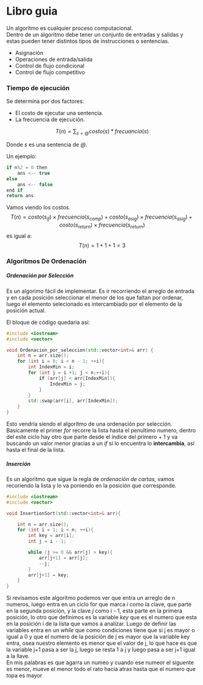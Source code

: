 # Libro guia

Un algoritmo es cualquier proceso computacional.\
Dentro de un algoritmo debe tener un conjunto de entradas y salidas y estas pueden tener distintos tipos de instrucciones o sentencias.
- Asignación
- Operaciones de entrada/salida
- Control de flujo condicional
- Control de flujo competitivo

### Tiempo de ejecución

Se determina por dos factores:
- El costo de ejecutar una sentencia.
- La frecuencia de ejecución.

$$ T(n) = \sum_{s=@} costo(s) * frecuancia(s) $$

Donde *s* es una sentencia de *@*.

Un ejemplo:
````c++
if n%2 = 0 then
    ans <-- true
else
    ans <-- false
end if
return ans
````
Vamos viendo los costos.
$$ T (n) =costo(s_{if} ) × frecuencia(s_{comp})+
costo(s_{asig} ) × frecuencia(s_{asig} )+
costo(s_{return}) × frecuencia(s_{return})
 $$
es igual a: $$ T(n) = 1+1+1 = 3  $$

### Algoritmos De Ordenación

##### Ordenación por Selección

Es un algorimo fácil de implementar. Es ir recorriendo el arreglo de entrada y en cada posición seleccionar el menor de los que faltan por ordenar, luego el elemento selecionado es intercambiado por el elemento de la posición actual.

El bloque de código quedaria así:
````cpp
#include <iostream>
#include <vector>

void Ordenacion_por_seleccion(std::vector<int>& arr) {
    int n = arr.size();
    for (int i = 0; i < n - 1; ++i){
        int IndexMin = i;
        for (int j = i +1; j < n;++i){
            if (arr[j] < arr[IndexMin]){
                IndexMin = j;
            }
        }
        std::swap(arr[i], arr[IndexMin]);
    }
}

````
Esto vendría siendo el algoritmo de una ordenación por selección.\
Basicamente el primer *for* recorre la lista hasta el penultimo numero, dentro del este ciclo hay otro que parte desde el indice del primero + 1 y va buscando un valor menor gracias a un *if* si lo encuentra lo **intercambia**, así hasta el final de la lista.
##### Inserción
Es un algoritmo que sigue la regla de *ordenación de cartas*, vamos recoriendo la lista y lo va poniendo en la posición que corresponde.

````cpp
#include <iostream>
#include <vector>

void InsertionSort(std::vector<int>& arr){

    int n = arr.size();
    for (int i = 1; i < n; ++i){
        int key = arr[i];
        int j = i - 1;

        while (j >= 0 && arr[j] > key){
            arr[j+1] = arr[j];
            --j;
        }
        arr[j+1] = key;
    }
}
````

Si revisamos este algoritmo podemos ver que entra un arreglo de n numeros, luego entra en un ciclo for que marca *i* como la clave, que parte en la segunda posición, y la clave *j* como i - 1, esta parte en la primera posición, lo otro que definimos es la variable *key* que es el numero que esta en la posición i de la lista que vamos a analizar. Luego de definir las variables entra en un *while* que como condiciones tiene que si j es mayor o igual a 0 y que el numero de la posición de j es mayor que la variable key entra, osea nuestro elemento es menor que el valor de j, lo que hace es que la variable j+1 pasa a ser la j, luego se resta 1 a j y luego pasa a ser j+1 igual a la llave.\
En mis palabras es que agarra un numeo y cuando ese numeor el siguente es menor, mueve el menor todo el rato hacia atras hasta que el numero que topa es mayor

